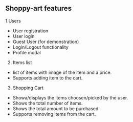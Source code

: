 ## Shoppy-art features
1.Users
* User registration
* User login
* Guest User (for demonstration)
* Login/Logout functionality
* Profile modal

2. Items list
* list of items with image of the item and a price.
* Supports adding item to the cart.

3. Shopping Cart

* Showa/displays the items choosen/picked by the user.
* Shows the total number of items.
* Shows the total amount to be purchased.
* Supports removing items from the cart.

